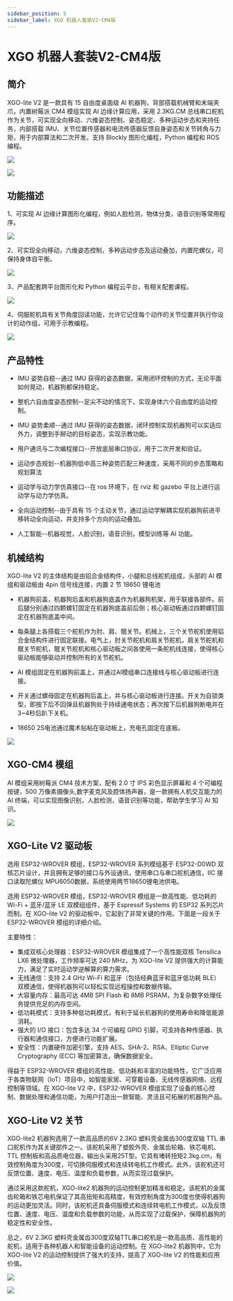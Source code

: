 ```yaml
---
sidebar_position: 5
sidebar_label: XGO 机器人套装V2-CM4版
---
```



# XGO 机器人套装V2-CM4版

## 简介

XGO-lite V2 是一款具有 15 自由度桌面级 Al 机器狗，背部搭载机械臂和末端夹爪，内置树莓派 CM4 模组实现 AI 边缘计算应用，采用 2.3KG.CM 总线串口舵机作为关节，可实现全向移动、六维姿态控制、姿态稳定、多种运动步态和夹持任务，内部搭载 IMU、关节位置传感器和电流传感器反馈自身姿态和关节转角与力矩，用于内部算法和二次开发。支持 Blockly 图形化编程，Python 编程和 ROS 编程。

![](./images/cm4-xgo-index.png)

![](./images/cm4-xgo-products-01.gif)

## 功能描述

1、可实现 AI 边缘计算图形化编程，例如人脸检测，物体分类，语音识别等常用程序。

![](./images/cm4-xgo-products-06.png)



2、可实现全向移动，六维姿态控制，多种运动步态及运动叠加，内置陀螺仪，可保持身体自平衡。

![](./images/cm4-xgo-products-05.gif)



3、产品配套跨平台图形化和 Python 编程云平台，有相关配套课程。

![](./images/cm4-xgo-products-04.gif)



4、伺服舵机具有关节角度回读功能，允许它记住每个动作的关节位置并执行你设计的动作组，可用于示教编程。

![](./images/cm4-xgo-products-02.gif)

## 产品特性

- IMU 姿势自稳--通过 IMU 获得的姿态数据，采用闭环控制的方式，无论平面如何晃动，机器狗都保持稳定。

- 整机六自由度姿态控制--足尖不动的情况下，实现身体六个自由度的运动控制。

- IMU 姿势柔顺--通过 IMU 获得的姿态数据，闭环控制实现机器狗可以实适应外力，调整到手掰动的目标姿态，实现示教功能。

- 用户通讯与二次编程接口--开放底层串口协议，用于二次开发和验证。

- 运动步态规划--机器狗低中高三种姿势匹配三种速度，采用不同的步态策略和规划算法

- 运动学与动力学仿真接口--在 ros 环境下，在 rviz 和 gazebo 平台上进行运动学与动力学仿真。

- 全向运动控制--由于具有 15 个主动关节，通过运动学解耦实现机器狗前进平移转动全向运动，并支持多个方向的运动叠加。

- 人工智能--机器视觉，人脸识别，语音识别，模型训练等 AI 功能。

## 机械结构

XGO-lite V2 的主体结构是由铝合金结构件，小腿和总线舵机组成，头部的 AI 模组和驱动板由 4pin 信号线连接，内置 2 节 18650 锂电池

- 机器狗前盖，机器狗后盖和机器狗底盖作为机器狗机架，用于联接各部件。前后腿分别通过四颗螺钉固定在机器狗底盖前后侧；核心驱动板通过四颗螺钉固定在机器狗底盖中间。

- 每条腿上各搭载三个舵机作为肘、肩、髋关节。机械上，三个关节舵机使用铝合金结构件进行固定联接。电气上，肘关节舵机和肩关节舵机，肩关节舵机和髋关节舵机，髋关节舵机和核心驱动板之间各使用一条舵机线连接，使得核心驱动板能够驱动并控制所有的关节舵机。

- AI 模组固定在机器狗前盖上，并通过AI模组串口连接线与核心驱动板进行连接。

- 开关通过螺母固定在机器狗后盖上，并与核心驱动板进行连接。开关为自锁类型，即按下后不回弹且机器狗处于持续通电状态；再次按下后机器狗断电并在3~4秒后趴下关机。

- 18650 2S电池通过魔术贴粘在驱动板上，充电孔固定在底板。

![](./images/cm4-xgo-products-02.png)



## XGO-CM4 模组

AI 模组采用树莓派 CM4 技术方案，配有 2.0 寸 IPS 彩色显示屏幕和 4 个可编程按键，500 万像素摄像头,数字麦克风及腔体扬声器，是一款拥有人机交互能力的 AI 终端，可以实现图像识别，人脸检测，语音识别等功能，帮助学生学习 AI 知识。

![](./images/cm4-xgo-index-03.png)

## XGO-Lite V2 驱动板

选用 ESP32-WROVER 模组，ESP32-WROVER 系列模组基于 ESP32-D0WD 双核芯片设计，并且拥有足够的接口与外设通讯，使用串口与串口舵机通信，IIC 接口读取陀螺仪 MPU6050数据，系统使用两节18650锂电池供电。

选用 ESP32-WROVER 模组，ESP32-WROVER 模组是一款高性能、低功耗的 Wi-Fi + 蓝牙/蓝牙 LE 双模组组件，基于 Espressif Systems 的 ESP32 系列芯片而制。在 XGO-lite V2 的驱动板中，它起到了非常关键的作用。下面是一段关于 ESP32-WROVER 模组的详细介绍。

主要特性：

- 集成双核心处理器：ESP32-WROVER 模组集成了一个高性能双核 Tensilica LX6 微处理器，工作频率可达 240 MHz，为 XGO-lite V2 提供强大的计算能力，满足了实时运动学逆解算的算力需求。
- 无线通信：支持 2.4 GHz Wi-Fi 和蓝牙（包括经典蓝牙和蓝牙低功耗 BLE）双模通信，使得机器狗可以轻松实现远程操控和数据传输。
- 大容量内存：最高可达 4MB SPI Flash 和 8MB PSRAM，为复杂数字处理任务提供充足的内存空间。
- 低功耗模式：支持多种低功耗模式，有利于延长机器狗的使用寿命和降低能源消耗。
- 强大的 I/O 接口：包含多达 34 个可编程 GPIO 引脚，可支持各种传感器、执行器和通信接口，方便进行功能扩展。
- 安全性：内置硬件加密引擎，支持 AES、SHA-2、RSA、Elliptic Curve Cryptography (ECC) 等加密算法，确保数据安全。

得益于 ESP32-WROVER 模组的高性能、低功耗和丰富的功能特性，它广泛应用于各类物联网（IoT）项目中，如智能家居、可穿戴设备、无线传感器网络、远程控制等领域。在  XGO-lite V2 中，ESP32-WROVER 模组实现了设备的核心控制、数据处理和通信功能，为用户打造出一款智能、灵活且可拓展的机器狗产品。

## XGO-Lite V2 关节

XGO-lite2 机器狗选用了一款高品质的6V 2.3KG 塑料壳金属齿300度双轴 TTL 串口舵机作为其关键部件之一。该舵机采用了塑胶外壳、金属齿轮箱、铁芯电机、TTL 控制板和高品质电位器，输出头采用25T型。它具有堵转扭矩2.3kg.cm，有效控制角度为300度，可切换伺服模式和连续转电机工作模式。此外，该舵机还可反馈位置、速度、电压、温度和负载参数，从而实现过载保护。

通过采用这款舵机，XGO-lite2 机器狗的运动控制更加精准和稳定。该舵机的金属齿轮箱和铁芯电机保证了其高扭矩和高精度，有效控制角度为300度也使得机器狗的运动更加灵活。同时，该舵机还具备伺服模式和连续转电机工作模式，以及反馈位置、速度、电压、温度和负载参数的功能，从而实现了过载保护，保障机器狗的稳定性和安全性。

总之，6V 2.3KG 塑料壳金属齿300度双轴TTL串口舵机是一款高品质、高性能的舵机，适用于各种机器人和智能设备的运动控制。在 XGO-lite2 机器狗中，它为 XGO-lite V2 的运动控制提供了强大的支持，提高了 XGO-lite V2 的性能和应用价值。

![](./images/microbit-xgo-lite2-introduce-07.png)

![](./images/microbit-xgo-lite2-introduce-08.png)
